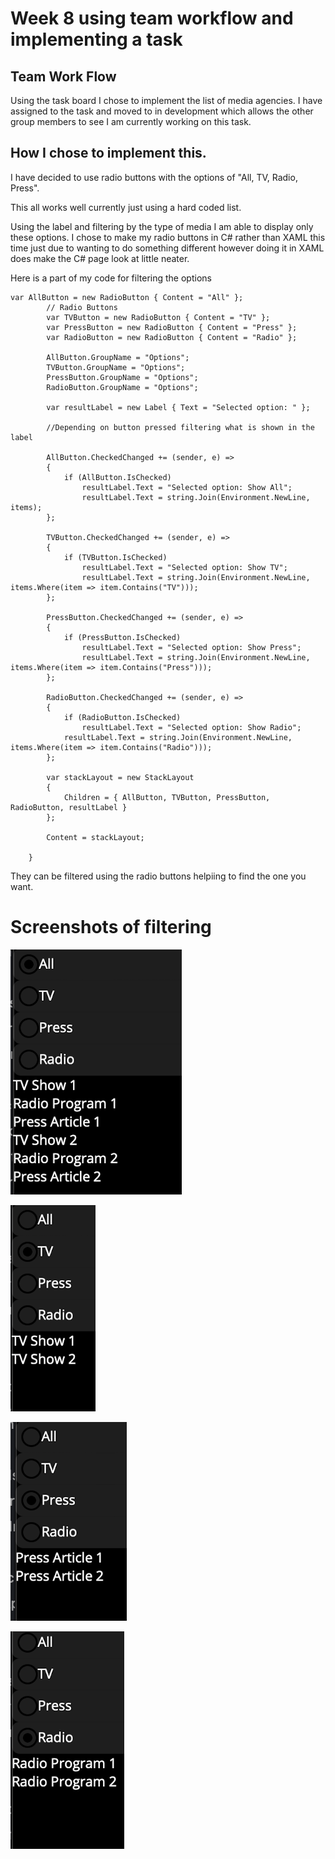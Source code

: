 # Week 8 using team workflow and implementing a task

## Team Work Flow

Using the task board I chose to implement the list of media agencies. I have assigned to the task and moved to in development which allows the other group members to see I am currently working on this task.

## How I chose to implement this.

I have decided to use radio buttons with the options of "All, TV, Radio, Press".

This all works well currently just using a hard coded list. 

Using the label and filtering by the type of media I am able to display only these options. I chose to make my radio buttons in C# rather than XAML this time just due to wanting to do something different however doing it in XAML does make the C# page look at little neater. 

Here is a part of my code for filtering the options

```
var AllButton = new RadioButton { Content = "All" };
        // Radio Buttons
        var TVButton = new RadioButton { Content = "TV" };
        var PressButton = new RadioButton { Content = "Press" };
        var RadioButton = new RadioButton { Content = "Radio" };

        AllButton.GroupName = "Options";
        TVButton.GroupName = "Options";
        PressButton.GroupName = "Options";
        RadioButton.GroupName = "Options";

        var resultLabel = new Label { Text = "Selected option: " };

        //Depending on button pressed filtering what is shown in the label

        AllButton.CheckedChanged += (sender, e) =>
        {
            if (AllButton.IsChecked)
                resultLabel.Text = "Selected option: Show All";
                resultLabel.Text = string.Join(Environment.NewLine, items);
        };

        TVButton.CheckedChanged += (sender, e) =>
        {
            if (TVButton.IsChecked)
                resultLabel.Text = "Selected option: Show TV";
                resultLabel.Text = string.Join(Environment.NewLine, items.Where(item => item.Contains("TV")));
        };

        PressButton.CheckedChanged += (sender, e) =>
        {
            if (PressButton.IsChecked)
                resultLabel.Text = "Selected option: Show Press";
                resultLabel.Text = string.Join(Environment.NewLine, items.Where(item => item.Contains("Press")));
        };

        RadioButton.CheckedChanged += (sender, e) =>
        {
            if (RadioButton.IsChecked)
                resultLabel.Text = "Selected option: Show Radio";
            resultLabel.Text = string.Join(Environment.NewLine, items.Where(item => item.Contains("Radio")));
        };

        var stackLayout = new StackLayout
        {
            Children = { AllButton, TVButton, PressButton, RadioButton, resultLabel }
        };

        Content = stackLayout; 

    }
```

They can be filtered using the radio buttons helpiing to find the one you want. 

# Screenshots of filtering

![AllMedia](/Images/AllMedia.png?raw=true)

![TVMedia](/Images/TVMedia.png?raw=true)

![PressMedia](/Images/PressMedia.png?raw=true)

![RadioMedia](/Images/RadioMedia.png?raw=true)


